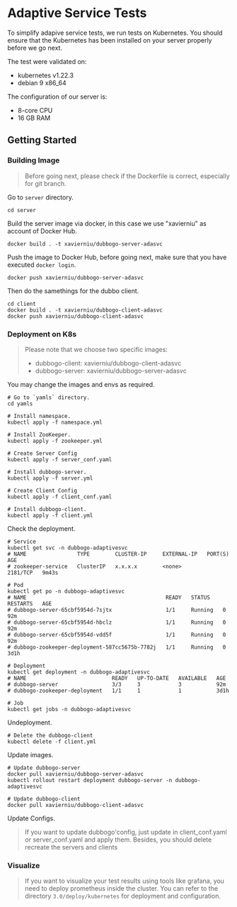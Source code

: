 # Adaptive Service Tests

To simplify adapive service tests, we run tests on Kubernetes. You should ensure that the Kubernetes has been installed on your server properly before we go next.

The test were validated on:

- kubernetes v1.22.3
- debian 9 x86_64

The configuration of our server is:

- 8-core CPU
- 16 GB RAM

## Getting Started

### Building Image

> Before going next, please check if the Dockerfile is correct, especially for git branch.

Go to `server` directory.

```shell
cd server
```

Build the server image via docker, in this case we use "xavierniu" as account of Docker Hub.

```shell
docker build . -t xavierniu/dubbogo-server-adasvc
```

Push the image to Docker Hub, before going next, make sure that you have executed `docker login`.

```shell
docker push xavierniu/dubbogo-server-adasvc
```

Then do the samethings for the dubbo client.

```shell
cd client
docker build . -t xavierniu/dubbogo-client-adasvc
docker push xavierniu/dubbogo-client-adasvc
```

### Deployment on K8s

> Please note that we choose two specific images:
> 
> - dubbogo-client: xavierniu/dubbogo-client-adasvc
> - dubbogo-server: xavierniu/dubbogo-server-adasvc

You may change the images and envs as required.

```shell
# Go to `yamls` directory.
cd yamls

# Install namespace.
kubectl apply -f namespace.yml

# Install ZooKeeper.
kubectl apply -f zookeeper.yml

# Create Server Config
kubectl apply -f server_conf.yaml

# Install dubbogo-server.
kubectl apply -f server.yml

# Create Client Config
kubectl apply -f client_conf.yaml

# Install dubbogo-client.
kubectl apply -f client.yml
```

Check the deployment.

```shell
# Service
kubectl get svc -n dubbogo-adaptivesvc
# NAME                TYPE        CLUSTER-IP     EXTERNAL-IP   PORT(S)    AGE
# zookeeper-service   ClusterIP   x.x.x.x        <none>        2181/TCP   9m43s

# Pod
kubectl get po -n dubbogo-adaptivesvc
# NAME                                            READY   STATUS    RESTARTS   AGE
# dubbogo-server-65cbf5954d-7sjtx                 1/1     Running   0          92m
# dubbogo-server-65cbf5954d-hbclz                 1/1     Running   0          92m
# dubbogo-server-65cbf5954d-vdd5f                 1/1     Running   0          92m
# dubbogo-zookeeper-deployment-587cc5675b-7782j   1/1     Running   0          3d1h

# Deployment
kubectl get deployment -n dubbogo-adaptivesvc
# NAME                           READY   UP-TO-DATE   AVAILABLE   AGE
# dubbogo-server                 3/3     3            3           92m
# dubbogo-zookeeper-deployment   1/1     1            1           3d1h

# Job
kubectl get jobs -n dubbogo-adaptivesvc
```

Undeployment.

```shell
# Delete the dubbogo-client
kubectl delete -f client.yml
```

Update images.

```shell
# Update dubbogo-server
docker pull xavierniu/dubbogo-server-adasvc
kubectl rollout restart deployment dubbogo-server -n dubbogo-adaptivesvc

# Update dubbogo-client
docker pull xavierniu/dubbogo-client-adasvc
```

Update Configs.
> If you want to update dubbogo'config, just update in client_conf.yaml or server_conf.yaml and apply them.
> Besides, you should delete recreate the servers and clients

### Visualize

> If you want to visualize your test results using tools like grafana, you need to deploy prometheus inside the cluster. You can refer to the directory `3.0/deploy/kubernetes` for deployment and configuration.
